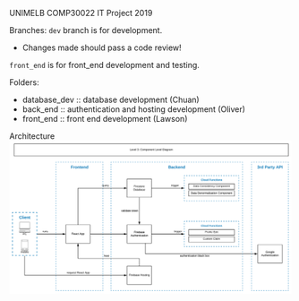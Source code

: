UNIMELB COMP30022 IT Project 2019

Branches:
`dev` branch is for development.
- Changes made should pass a code review!
	  
`front_end` is for front_end development and testing.

Folders:
  - database_dev :: database development (Chuan)
  - back_end :: authentication and hosting development (Oliver)
  - front_end :: front end development (Lawson)

Architecture
![](./images/architecture.svg)